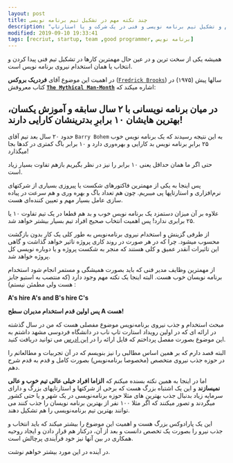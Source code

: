 ```yaml
---
layout: post
title: چند نکته مهم در تشکیل تیم برنامه نویسی
description: "باید و نبایدهای استخدام و تشکیل تیم برنامه نویسی و فنی در یک شرکت و یا استارتاپ"
modified: 2019-09-10 19:33:41
tags: [recriut, startup, team ,good programmer, برنامه نویس]
---
```

همیشه یکی از سخت ترین و در عین حال مهمترین کارها در تشکیل تیم فنی پیدا کردن و انتخاب یا همان استخدام نیروی برنامه نویس است.

در اهمیت این موضوع آقای **فردریک بروکس** ([`Fredrick Brooks`](https://en.wikipedia.org/wiki/Fred_Brooks)) سالها پیش (۱۹۷۵) در کتاب معروفش **[`The Mythical Man-Month`](https://en.wikipedia.org/wiki/The_Mythical_Man-Month)** اشاره میکند که:

## در میان برنامه نویسانی با ۲ سال سابقه و آموزش یکسان، بهترین هایشان ۱۰ برابرِ بدترینشان کارایی دارند!

 حدود ۲۰ سال بعد تیم آقای `Barry Bohem` به این نتیجه رسیدند که یک برنامه نویس خوب ۲۵ برابرِ برنامه نویس بد کارایی و بهره‌وری دارد و ۱۰ برابر باگ کمتری در کدها بجا میگذارد!

حتی اگر ما همان حداقل یعنی ۱۰ برابر را نیز در نظر بگیریم بازهم تفاوت بسیار زیاد است.

پس اینجا به یکی از مهمترین فاکتورهای شکست یا پیروزی بسیاری از شرکتهای نرم‌افزاری و استارتاپها پی میبریم. چون هم تعداد باگ و بهره وری و هم سرعت در پیاده سازی عامل بسیار مهم و تعیین کننده‌ای هست.

علاوه بر آن میزان دستمزد یک برنامه نویس خوب و بد هم قطعا در یک تیم تفاوت ۱۰ یا ۲۵ برابری ندارد! پس اهمیت انتخاب صحیح افراد تیم بسیار بیشتر خواهد شد.

از طرفی گزینش و استخدام نیروی برنامه‌نویس به طور کلی یک کار بدون بازگشت محسوب میشود. چرا که در هر صورت در روند کاری پروژه تاثیر خواهد گذاشت و گاهی این تاثیرات آنقدر عمیق و کلی هستند که منجر به شکست پروژه و یا دوباره نویسی کل پروژه خواهد شد.

از مهمترین وظایف مدیر فنی که باید بصورت همیشگی و مستمر انجام شود استخدام برنامه نویسان خوب هست. البته اینجا یک نکته مهم وجود دارد (که منتصب به استیو جابز هست ولی مطمئن نیستم) :

**A's hire A's and B's hire C's**

**پس اولین قدم استخدام مدیران سطح A هست!**

مبحث استخدام و جذب نیروی برنامه‌نویس موضوع مفصلی هست که من در سال گذشته در ارائه ای که در اولین رویداد استارت تاپ ناب در دانشگاه فردوسی مشهد داشتم به این موضوع بصورت مفصل پرداختم که فایل ارائه را در [این ادرس](https://drive.google.com/open?id=1SHeRLK6XhEG3RnJH0Vlq-mhLc3eLf5dM) می توانید دریافت کنید. 

البته قصد دارم که بر همین اساس مطالبی را نیز بنویسم که در آن تجربیات و مطالعاتم را در حوزه جذب نیروی متخصص (مخصوصا برنامه‌نویس) بصورت کامل و قدم به قدم شرح دهم.

اما در اینجا به همین نکته بسنده میکنم که **الزاما افراد خیلی عالی تیم خوب و عالی نمیسازند** و این یک اشتباه بزرگ هست که برخی از شرکتها و استارتاپهای بزرگ و دارای سرمایه زیاد بدنبال جذب بهترین های مثلا حوزه برنامه‌نویسی در یک شهر و یا حتی کشور میگردند و تصور میکنند که اگر مثلا ۱۰۰ نفر از بهترین برنامه نویسان را جذب کنند می توانند بهترین تیم برنامه‌نویسی را هم تشکیل دهند.

این یک پارادوکس بزرگ هست و اهمیت این موضوع را بیشتر میکند که باید انتخاب و جذب نیرو را بصورت یک تخصص دانست و بعد از آن، درکنار هم قرار دادن و ایجاد روحیه همکاری در بین آنها نیز خود فرآیندی پرچالش است.

در آینده در این مورد بیشتر خواهم نوشت.
